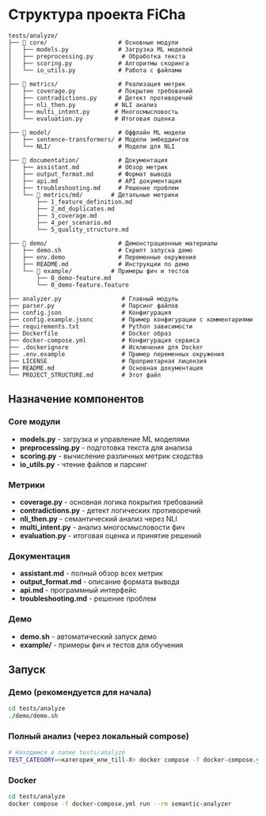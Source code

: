 # Структура проекта FiCha

```
tests/analyze/
├── 📁 core/                    # Основные модули
│   ├── models.py              # Загрузка ML моделей
│   ├── preprocessing.py        # Обработка текста
│   ├── scoring.py             # Алгоритмы скоринга
│   └── io_utils.py            # Работа с файлами
│
├── 📁 metrics/                 # Реализация метрик
│   ├── coverage.py            # Покрытие требований
│   ├── contradictions.py      # Детект противоречий
│   ├── nli_then.py           # NLI анализ
│   ├── multi_intent.py       # Многосмысловость
│   └── evaluation.py         # Итоговая оценка
│
├── 📁 model/                   # Оффлайн ML модели
│   ├── sentence-transformers/ # Модели эмбеддингов
│   └── NLI/                   # Модели для NLI
│
├── 📁 documentation/           # Документация
│   ├── assistant.md           # Обзор метрик
│   ├── output_format.md       # Формат вывода
│   ├── api.md                 # API документация
│   ├── troubleshooting.md     # Решение проблем
│   └── 📁 metrics/md/        # Детальные метрики
│       ├── 1_feature_definition.md
│       ├── 2_md_duplicates.md
│       ├── 3_coverage.md
│       ├── 4_per_scenario.md
│       └── 5_quality_structure.md
│
├── 📁 demo/                    # Демонстрационные материалы
│   ├── demo.sh                # Скрипт запуска демо
│   ├── env.demo               # Переменные окружения
│   ├── README.md              # Инструкции по демо
│   └── 📁 example/           # Примеры фич и тестов
│       ├── 0_demo-feature.md
│       └── 0_demo-feature.feature
│
├── analyzer.py                 # Главный модуль
├── parser.py                   # Парсинг файлов
├── config.json                 # Конфигурация
├── config.example.jsonc        # Пример конфигурации с комментариями
├── requirements.txt            # Python зависимости
├── Dockerfile                  # Docker образ
├── docker-compose.yml          # Конфигурация сервиса
├── .dockerignore               # Исключения для Docker
├── .env.example                # Пример переменных окружения
├── LICENSE                     # Проприетарная лицензия
├── README.md                   # Основная документация
└── PROJECT_STRUCTURE.md        # Этот файл
```

## Назначение компонентов

### Core модули
- **models.py** - загрузка и управление ML моделями
- **preprocessing.py** - подготовка текста для анализа
- **scoring.py** - вычисление различных метрик сходства
- **io_utils.py** - чтение файлов и парсинг

### Метрики
- **coverage.py** - основная логика покрытия требований
- **contradictions.py** - детект логических противоречий
- **nli_then.py** - семантический анализ через NLI
- **multi_intent.py** - анализ многосмысловости фич
- **evaluation.py** - итоговая оценка и принятие решений

### Документация
- **assistant.md** - полный обзор всех метрик
- **output_format.md** - описание формата вывода
- **api.md** - программный интерфейс
- **troubleshooting.md** - решение проблем

### Демо
- **demo.sh** - автоматический запуск демо
- **example/** - примеры фич и тестов для обучения

## Запуск

### Демо (рекомендуется для начала)
```bash
cd tests/analyze
./demo/demo.sh
```

### Полный анализ (через локальный compose)
```bash
# Находимся в папке tests/analyze
TEST_CATEGORY=<категория_или_till-X> docker compose -f docker-compose.yml run --rm semantic-analyzer
```

### Docker
```bash
cd tests/analyze
docker compose -f docker-compose.yml run --rm semantic-analyzer
```

